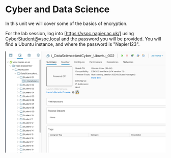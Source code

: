 # Cyber and Data Science
In this unit we will cover some of the basics of encryption.

For the lab session, log into [https://vsoc.napier.ac.uk/] using CyberStudent@vsoc.local and the password you will be provided. You will find a Ubuntu instance, and where the password is "Napier123".



![alt text](https://github.com/billbuchanan/cyber_data/blob/master/login.png "Logo Title Text 1")

